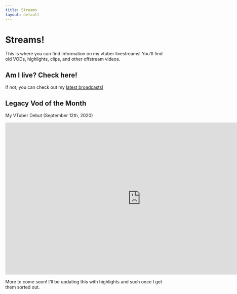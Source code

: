 ```yaml
---
title: Streams
layout: default
---
```

# Streams! #

This is where you can find information on my vtuber livestreams! You'll find old VODs, highlights, clips, and other offstream videos.

## Am I live? Check here! ##

<!-- Add a placeholder for the Twitch embed -->
 <div id="twitch-embed"></div>

<!-- Load the Twitch embed script -->
<script src="https://embed.twitch.tv/embed/v1.js"></script>

<!-- Create a Twitch.Embed object that will render within the "twitch-embed" root element. -->
  <script type="text/javascript">
      new Twitch.Embed("twitch-embed", {
        width: 854,
        height: 480,
        channel: "celestestarlite",
      });</script>

If not, you can check out my [latest broadcasts!](https://www.twitch.tv/celestestarlite/videos?filter=archives&sort=time)

## Legacy Vod of the Month ##

My VTuber Debut (September 12th, 2020)

<iframe width="854" height="480" src="https://www.youtube.com/embed/zF3liY9X8pc" frameborder="0" allow="accelerometer; autoplay; clipboard-write; encrypted-media; gyroscope; picture-in-picture" allowfullscreen></iframe>

More to come soon! I'll be updating this with highlights and such once I get them sorted out.